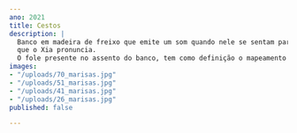 ```yaml
---
ano: 2021
title: Cestos
description: |
  Banco em madeira de freixo que emite um som quando nele se sentam para que assim o utilizador se dê conta da sua existência. Através de um objecto usado nos anos 70 para afinar instrumentos, o lamiré transmite a nota Lá e é essa a nota
  que o Xia pronuncia.
  O fole presente no assento do banco, tem como definição o mapeamento do movimento da acção que é sentar.
images:
- "/uploads/70_marisas.jpg"
- "/uploads/51_marisas.jpg"
- "/uploads/41_marisas.jpg"
- "/uploads/26_marisas.jpg"
published: false

---
```

